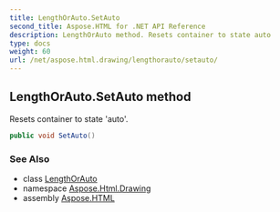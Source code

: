 ```yaml
---
title: LengthOrAuto.SetAuto
second_title: Aspose.HTML for .NET API Reference
description: LengthOrAuto method. Resets container to state auto
type: docs
weight: 60
url: /net/aspose.html.drawing/lengthorauto/setauto/
---
```

## LengthOrAuto.SetAuto method

Resets container to state 'auto'.

```csharp
public void SetAuto()
```

### See Also

* class [LengthOrAuto](../)
* namespace [Aspose.Html.Drawing](../../lengthorauto/)
* assembly [Aspose.HTML](../../../)
